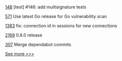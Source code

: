 
[148](https://github.com/hyperledger/iroha-javascript/pull/148) [test] #146: add multisignature tests

[571](https://github.com/hyperledger/fabric-gateway/pull/571) Use latest Go release for Go vulnerability scan

[1383](https://github.com/hyperledger/aries-framework-javascript/pull/1383) fix: connection id in sessions for new connections

[2169](https://github.com/hyperledger/aries-cloudagent-python/pull/2169) 0.8.0 release

[307](https://github.com/hyperledger/aries-toolbox/pull/307) Merge dependabot commits


[See more >>>](https://start-here.hyperledger.org/pull-requests)
